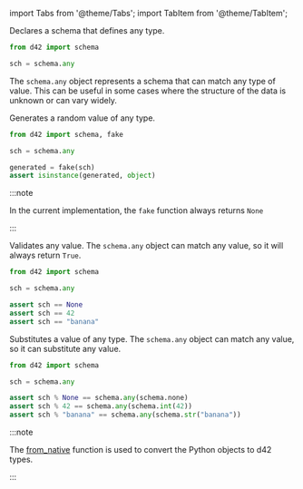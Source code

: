 import Tabs from '@theme/Tabs';
import TabItem from '@theme/TabItem';

<Tabs defaultValue="declare">
  <TabItem value="declare">

Declares a schema that defines any type.

```python
from d42 import schema

sch = schema.any
```

The `schema.any` object represents a schema that can match any type of value. This can be useful in some cases where the structure of the data is unknown or can vary widely.

  </TabItem>

  <TabItem value="generate">

Generates a random value of any type.

```python
from d42 import schema, fake

sch = schema.any

generated = fake(sch)
assert isinstance(generated, object)
```

:::note

In the current implementation, the `fake` function always returns `None`

:::

  </TabItem>

  <TabItem value="validate">

Validates any value. The `schema.any` object can match any value, so it will always return `True`.

```python
from d42 import schema

sch = schema.any

assert sch == None
assert sch == 42
assert sch == "banana"
```

  </TabItem>

  <TabItem value="substitute">

Substitutes a value of any type. The `schema.any` object can match any value, so it can substitute any value.

```python
from d42 import schema

sch = schema.any

assert sch % None == schema.any(schema.none)
assert sch % 42 == schema.any(schema.int(42))
assert sch % "banana" == schema.any(schema.str("banana"))
```

:::note

The [from_native](/docs/features/declaration#creating-schemas-from-native-types) function is used to convert the Python objects to d42 types.

:::

  </TabItem>

</Tabs>

